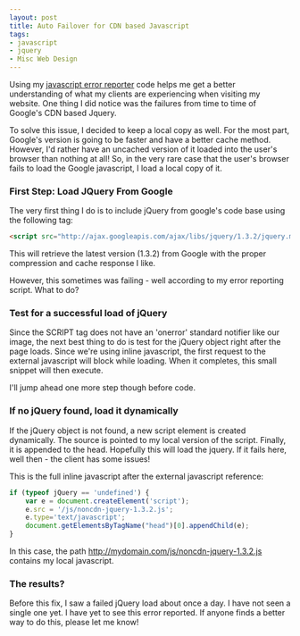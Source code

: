 ```yaml
---
layout: post
title: Auto Failover for CDN based Javascript
tags:
- javascript
- jquery
- Misc Web Design
---
```


Using my [javascript error reporter](/blog/2009/09/23/javascript-error-handler) code helps me get a better understanding of what my clients are experiencing when visiting my website.  One thing I did notice was the failures from time to time of Google's CDN based Jquery.

To solve this issue, I decided to keep a local copy as well.  For the most part, Google's version is going to be faster and have a better cache method.  However, I'd rather have an uncached version of it loaded into the user's browser than nothing at all!  So, in the very rare case that the user's browser fails to load the Google javascript, I load a local copy of it.

### First Step: Load JQuery From Google

The very first thing I do is to include jQuery from google's code base using the following tag:

```html
<script src="http://ajax.googleapis.com/ajax/libs/jquery/1.3.2/jquery.min.js" type="text/javascript"></script>
```

This will retrieve the latest version (1.3.2) from Google with the proper compression and cache response I like.

However, this sometimes was failing - well according to my error reporting script.  What to do?

### Test for a successful load of jQuery

Since the SCRIPT tag does not have an 'onerror' standard notifier like our image, the next best thing to do is test for the jQuery object right after the page loads.  Since we're using inline javascript, the first request to the external javascript will block while loading.  When it completes, this small snippet will then execute.

I'll jump ahead one more step though before code.

### If no jQuery found, load it dynamically

If the jQuery object is not found, a new script element is created dynamically.  The source is pointed to my local version of the script.  Finally, it is appended to the head.  Hopefully this will load the jquery.  If it fails here, well then - the client has some issues!

This is the full inline javascript after the external javascript reference:

```javascript
if (typeof jQuery == 'undefined') {
    var e = document.createElement('script');
    e.src = '/js/noncdn-jquery-1.3.2.js';
    e.type='text/javascript';
    document.getElementsByTagName("head")[0].appendChild(e);
}
```
    
In this case, the path http://mydomain.com/js/noncdn-jquery-1.3.2.js contains my local javascript.

### The results?

Before this fix, I saw a failed jQuery load about once a day.  I have not seen a single one yet.  I have yet to see this error reported.  If anyone finds a better way to do this, please let me know!
